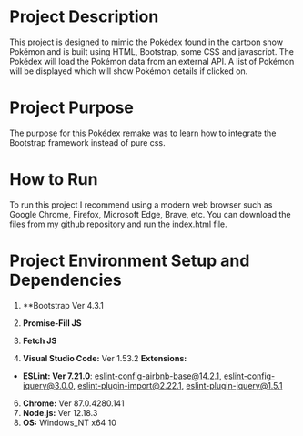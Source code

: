 # Project Description

This project is designed to mimic the Pokédex found in the cartoon show Pokémon and is built using HTML, Bootstrap, some CSS and 
javascript. The Pokédex will load the Pokémon data from an external API. A list of Pokémon will be displayed which will show Pokémon details if clicked on.

# Project Purpose

The purpose for this Pokédex remake was to learn how to integrate the Bootstrap framework instead of pure css.

# How to Run

To run this project I recommend using a modern web browser such as Google Chrome, Firefox, Microsoft Edge, Brave, etc. You can download the files from my github repository and run the index.html file.

# Project Environment Setup and Dependencies

1. **Bootstrap Ver 4.3.1
3. **Promise-Fill JS**
4. **Fetch JS**

5. **Visual Studio Code:** Ver 1.53.2
  **Extensions:**
  
  - **ESLint: Ver 7.21.0**: eslint-config-airbnb-base@14.2.1, eslint-config-jquery@3.0.0, eslint-plugin-import@2.22.1, eslint-plugin-jquery@1.5.1

6. **Chrome:** Ver 87.0.4280.141
7. **Node.js:** Ver 12.18.3
9. **OS:** Windows_NT x64 10
